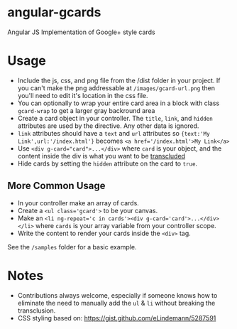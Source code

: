 angular-gcards
==============

Angular JS Implementation of Google+ style cards

Usage
=====

* Include the js, css, and png file from the /dist folder in your project.  If you can't make the png addressable at `/images/gcard-url.png` then you'll need to edit it's location in the css file.
* You can optionally  to wrap your entire card area in a block with class `gcard-wrap` to get a larger gray backround area
* Create a card object in your controller. The `title`, `link`, and `hidden` attributes are used by the directive.  Any other data is ignored.
* `link` attributes should have a `text` and `url` attributes so `{text:'My Link',url:'/index.html'}` becomes `<a href='/index.html'>My Link</a>`
* Use  `<div g-card="card">...</div>` where `card` is your object, and the content inside the div is what you want to be [transcluded](http://docs.angularjs.org/api/ng.directive:ngTransclude)
* Hide cards by setting the `hidden` attribute on the card to `true`.

More Common Usage
-----------------
* In your controller make an array of cards.  
* Create a `<ul class='gcard'>` to be your canvas.
* Make an `<li ng-repeat='c in cards'><div g-card='card'>...</div></li>` where `cards` is your array variable from your controller scope.
* Write the content to render your cards inside the `<div>` tag.

See the `/samples` folder for a basic example.

Notes
=====

* Contributions always welcome, especially if someone knows how to eliminate the need to manually add the `ul` & `li` without breaking the transclusion.
* CSS styling based on: https://gist.github.com/eLindemann/5287591 
